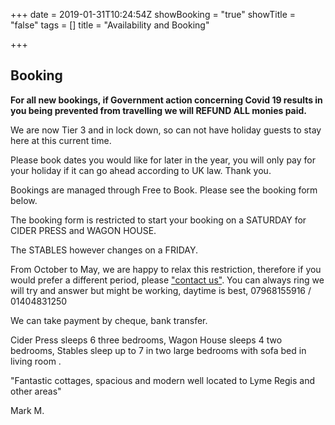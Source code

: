+++
date = 2019-01-31T10:24:54Z
showBooking = "true"
showTitle = "false"
tags = []
title = "Availability and Booking"

+++
## Booking

**For all new bookings, if Government action concerning Covid 19 results in you being prevented from travelling we will REFUND ALL monies paid.**

We are now Tier 3 and in lock down, so can not have holiday guests to stay here at this current time.

Please book dates you would like for later in the year, you will only pay for your holiday if it can go ahead according to UK law. Thank you.

Bookings are managed through Free to Book. Please see the booking form below.

The booking form is restricted to start your booking on a SATURDAY for CIDER PRESS and WAGON HOUSE.

The STABLES however changes on a FRIDAY.

From October to May, we are happy to relax this restriction, therefore if you would prefer a different period, please ["contact us"](/contact). You can always ring we will try and answer but might be working,  daytime is best,  07968155916 / 01404831250

We can take payment by cheque, bank transfer.

Cider Press sleeps 6 three bedrooms, Wagon House sleeps 4 two bedrooms, Stables sleep up to 7 in two large bedrooms with sofa bed in living room .

"Fantastic cottages, spacious and modern well located to Lyme Regis and other areas"

Mark M.